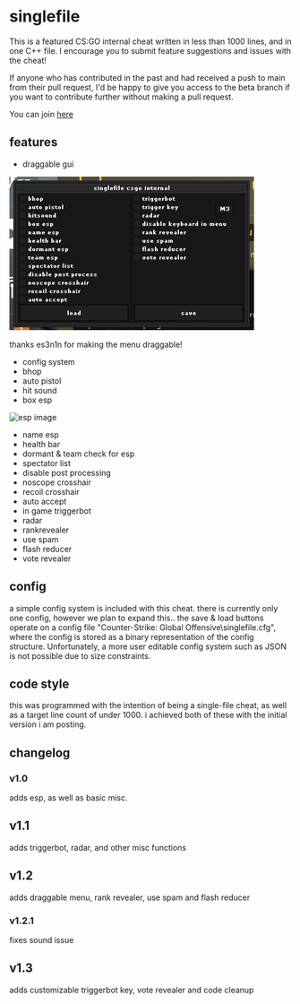 # singlefile

This is a featured CS:GO internal cheat written in less than 1000 lines, and in one C++ file. I encourage you to submit feature suggestions and issues with the cheat!

If anyone who has contributed in the past and had received a push to main from their pull request, I'd be happy to give you access to the beta branch if you want to contribute further without making a pull request.

You can join [here](https://github.com/exploitmafia/singlefile/invitations)

## features
* draggable gui

![gui image](img/img1.png)

thanks es3n1n for making the menu draggable!

* config system
* bhop
* auto pistol
* hit sound
* box esp

![esp image](img/img2.png)

* name esp
* health bar
* dormant & team check for esp
* spectator list
* disable post processing
* noscope crosshair
* recoil crosshair
* auto accept
* in game triggerbot
* radar
* rankrevealer
* use spam
* flash reducer
* vote revealer

## config
a simple config system is included with this cheat. there is currently only one config, however we plan to expand this.. the save & load buttons operate on a config file "Counter-Strike: Global Offensive\singlefile.cfg", where the config is stored as a binary representation of the config structure. Unfortunately, a more user editable config system such as JSON is not possible due to size constraints.
## code style
this was programmed with the intention of being a single-file cheat, as well as a target line count of under 1000. i achieved both of these with the initial version i am posting.

## changelog
### v1.0
adds esp, as well as basic misc.
## v1.1
adds triggerbot, radar, and other misc functions
## v1.2
adds draggable menu, rank revealer, use spam and flash reducer
### v1.2.1
fixes sound issue
## v1.3
adds customizable triggerbot key, vote revealer and code cleanup
